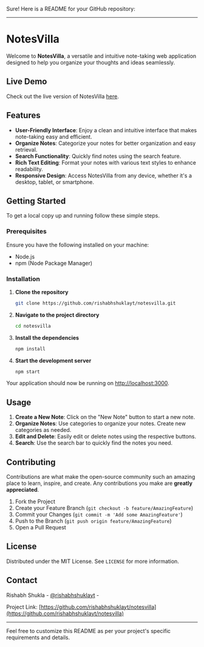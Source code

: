 Sure! Here is a README for your GitHub repository:

---

# NotesVilla

Welcome to **NotesVilla**, a versatile and intuitive note-taking web application designed to help you organize your thoughts and ideas seamlessly. 

## Live Demo

Check out the live version of NotesVilla [here](https://rishabhshuklayt.github.io/notesvilla/).

## Features

- **User-Friendly Interface**: Enjoy a clean and intuitive interface that makes note-taking easy and efficient.
- **Organize Notes**: Categorize your notes for better organization and easy retrieval.
- **Search Functionality**: Quickly find notes using the search feature.
- **Rich Text Editing**: Format your notes with various text styles to enhance readability.
- **Responsive Design**: Access NotesVilla from any device, whether it's a desktop, tablet, or smartphone.

## Getting Started

To get a local copy up and running follow these simple steps.

### Prerequisites

Ensure you have the following installed on your machine:

- Node.js
- npm (Node Package Manager)

### Installation

1. **Clone the repository**
   ```sh
   git clone https://github.com/rishabhshuklayt/notesvilla.git
   ```
2. **Navigate to the project directory**
   ```sh
   cd notesvilla
   ```
3. **Install the dependencies**
   ```sh
   npm install
   ```
4. **Start the development server**
   ```sh
   npm start
   ```

Your application should now be running on [http://localhost:3000](http://localhost:3000).

## Usage

1. **Create a New Note**: Click on the "New Note" button to start a new note.
2. **Organize Notes**: Use categories to organize your notes. Create new categories as needed.
3. **Edit and Delete**: Easily edit or delete notes using the respective buttons.
4. **Search**: Use the search bar to quickly find the notes you need.

## Contributing

Contributions are what make the open-source community such an amazing place to learn, inspire, and create. Any contributions you make are **greatly appreciated**.

1. Fork the Project
2. Create your Feature Branch (`git checkout -b feature/AmazingFeature`)
3. Commit your Changes (`git commit -m 'Add some AmazingFeature'`)
4. Push to the Branch (`git push origin feature/AmazingFeature`)
5. Open a Pull Request

## License

Distributed under the MIT License. See `LICENSE` for more information.

## Contact

Rishabh Shukla - [@rishabhshuklayt](https://github.com/rishabhshuklayt) -

Project Link: [https://github.com/rishabhshuklayt/notesvilla](https://github.com/rishabhshuklayt/notesvilla)

---

Feel free to customize this README as per your project's specific requirements and details.
